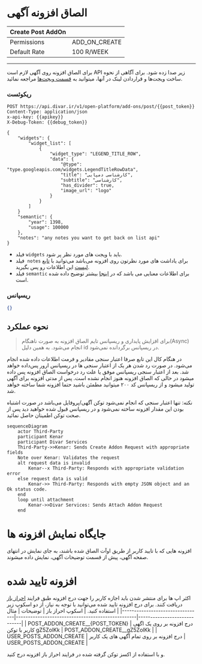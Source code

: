 # الصاق افزونه آگهی

| Create Post AddOn |               |
|-------------------|---------------|
| Permissions       | ADD_ON_CREATE |
| Default Rate      | 100 R/WEEK    |

---

برای الصاق افزونه روی آگهی لازم است
API
زیر صدا زده شود. برای آگاهی از نحوه ساخت ویجت‌ها و قراردادن لینک در آنها، میتوانید به [قسمت ویجت‌ها](../widgets/ReadMe.md) مراجعه نمائید.

### ریکوئست

```http request
POST https://api.divar.ir/v1/open-platform/add-ons/post/{{post_token}}
Content-Type: application/json
x-api-key: {{apikey}}
X-Debug-Token: {{debug_token}}

{
    "widgets": {
        "widget_list": [
            {
                "widget_type": "LEGEND_TITLE_ROW",
                "data": {
                    "@type": "type.googleapis.com/widgets.LegendTitleRowData",
                    "title": "کارشناسی دمپایی",
                    "subtitle": "کارشناسی",
                    "has_divider": true,
                    "image_url": "logo"
                }
            }
        ]
    }
    "semantic": {
        "year": 1398,
        "usage": 100000
    },
    "notes": "any notes you want to get back on list api"
}
```

- فیلد `widgets` باید با ویجت های مورد نظر پر شود.
- فیلد  `notes`
 برای یاداشت های مورد نظرتون روی افزونه می‌باشد می‌توانید با
 [تابع لیست](./list.md)
  این اطلاعات رو پس بگیرید.
- فیلد `semantic` برای اطلاعات معنایی می باشد که در [اینجا](./semantic.md) بیشتر توضیح داده شده است.

### ریسپانس

```json
{}
```

## نحوه عملکرد


> برای افزایش پایداری و ریسپانس تایم الصاق افزونه به صورت ناهنگام(Async) انجام می‌شود. به همین دلیل id در ریسپانس برگردانده نمی‌شود.

در هنگام کال این تابع صرفا اعتبار سنجی مقادیر و فرمت اطلاعات داده شده انجام می‌شود.
 در صورت رد شدن هر یک از اعتبار سنجی ها در ریسپانس ارور پس‌داده خواهد شد.
  بعد از اعتبار سنجی ریسپانس موفق یا علت رد درخواست الصاق افزونه پس داده میشود در حالی که الصاق افزونه هنوز انجام نشده است.
   پس از مدتی افزونه برای آگهی تولید میشود و از ریسپانس کد ۲۰۰ میتوانید مطمئن باشید حتما افزونه شما ساخته خواهد شد.

نکته: تنها اعتبار سنجی که انجام نمی‌شود توکن آگهی/پروفایل می‌باشد در صورت اشتباه بودن این مقدار افزونه ساخته نمی‌شود و در ریسپانس قبول شده خواهید دید پس از صحت توکن اطمینان حاصل نمائید.

```mermaid
sequenceDiagram
    actor Third-Party
    participant Kenar
    participant Divar Services
    Third-Party->>Kenar: Sends Create Addon Request with appropriate fields
    Note over Kenar: Validates the request
    alt request data is invalid
        Kenar--x Third-Party: Responds with appropriate validation error
    else request data is valid
        Kenar->> Third-Party: Responds with empty JSON object and an Ok status code.
    end
    loop until attachment
        Kenar->>Divar Services: Sends Attach Addon Request
    end
```
# جایگاه نمایش افزونه ها
افزونه هایی که با تایید کاربر از طریق اوآت الصاق شده باشند، به جای نمایش در انتهای صفحه آگهی، پیش از قسمت توضیحات آگهی، نمایش داده میشوند.

# افزونه تایید شده
اکثر اپ ها برای منتشر شدن باید اجازه کاربر را جهت درج افزونه طبق فرایند [احراز باز](../oauth) دریافت کنند.
برای درج افزونه تایید شده می‌توانید با توجه به نیاز، از دو اسکوپ زیر استفاده کنید.
| اسکوپ احراز باز                 | توضیحات                                          | مثال                        |
|---------------------------------|--------------------------------------------------|-----------------------------|
| POST_ADDON_CREATE__{POST_TOKEN} | درج افزونه بر روی یک اگهی کاربر با توکن gZ5ZolKk | POST_ADDON_CREATE__gZ5ZolKk |
| USER_POSTS_ADDON_CREATE         | درج افزونه بر روی تمام آگهی های یک کاربر         | USER_POSTS_ADDON_CREATE     |


و با استفاده از اکسز توکن گرفته شده در فرایند احراز باز افزونه درج کنید.
